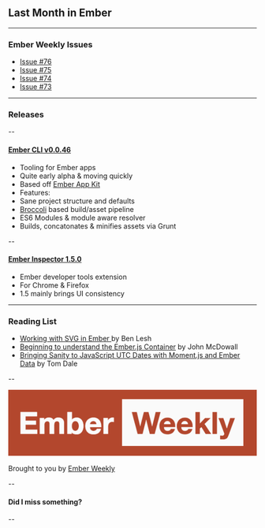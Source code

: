 ## Last Month in Ember

---

### Ember Weekly Issues

- [Issue #76](http://us4.campaign-archive2.com/?u=ac25c8565ec37f9299ac75ca0&id=1de77c7f91)
- [Issue #75](http://us4.campaign-archive2.com/?u=ac25c8565ec37f9299ac75ca0&id=1d9b4699e1)
- [Issue #74](http://us4.campaign-archive2.com/?u=ac25c8565ec37f9299ac75ca0&id=bb223c4f0b)
- [Issue #73](http://us4.campaign-archive2.com/?u=ac25c8565ec37f9299ac75ca0&id=9fed76859f)


---

### Releases

--

#### [Ember CLI v0.0.46](https://github.com/stefanpenner/ember-cli/releases/tag/v0.0.46)

- Tooling for Ember apps
- Quite early alpha & moving quickly
- Based off [Ember App Kit](https://github.com/stefanpenner/ember-app-kit)
- Features:
 - Sane project structure and defaults
 - [Broccoli](https://github.com/broccolijs/broccoli) based build/asset pipeline
 - ES6 Modules & module aware resolver
 - Builds, concatonates & minifies assets via Grunt

--

 #### [Ember Inspector 1.5.0](https://github.com/emberjs/ember-inspector/blob/master/CHANGELOG.md#ember-inspector-150)

 - Ember developer tools extension
 - For Chrome & Firefox
 - 1.5 mainly brings UI consistency

---

### Reading List

- [Working with SVG in Ember ](http://www.benlesh.com/2014/09/working-with-svg-in-ember.html?spref=tw) by Ben Lesh
- [Beginning to understand the Ember.js Container](http://ember.zone/beginning-to-understand-the-ember-js-container/) by John McDowall
- [Bringing Sanity to JavaScript UTC Dates with Moment.js and Ember Data](http://blog.skylight.io/bringing-sanity-to-javascript-utc-dates-with-moment-js-and-ember-data/) by Tom Dale

--

[![ember weekly logo](img/ember-weekly-logo.png)](http://emberweekly.com)

Brought to you by [Ember Weekly](http://emberweekly.com)

--

#### Did I miss something?

--
